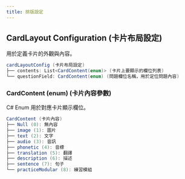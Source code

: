 ```yaml
---
title: 排版設定
---
```

## CardLayout Configuration (卡片布局設定)

用於定義卡片的外觀與內容。

```csharp
cardLayoutConfig (卡片布局設定)
├── contents: List<CardContent(enum)> (卡片上要顯示的欄位列表)
└── questionField: CardContent(enum) (問題欄位名稱，用於定位問題內容)

```

### CardContent (enum) (卡片內容參數)

C# Enum 用於對應卡片顯示欄位。

```csharp
CardContent (卡片內容)
├── Null (0): 無內容
├── image (1): 圖片
├── text (2): 文字
├── audio (3): 音訊
├── phonetic (4): 音標
├── translation (5): 翻譯
├── description (6): 描述
├── sentence (7): 句子
└── practiceModular (8): 練習模組

```